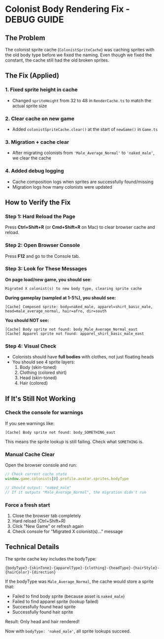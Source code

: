 # Colonist Body Rendering Fix - DEBUG GUIDE

## The Problem
The colonist sprite cache (`ColonistSpriteCache`) was caching sprites with the old body type before we fixed the naming. Even though we fixed the constant, the cache still had the old broken sprites.

## The Fix (Applied)

### 1. Fixed sprite height in cache
- Changed `spriteHeight` from 32 to 48 in `RenderCache.ts` to match the actual sprite size

### 2. Clear cache on new game
- Added `colonistSpriteCache.clear()` at the start of `newGame()` in `Game.ts`

### 3. Migration + cache clear
- After migrating colonists from `'Male_Average_Normal'` to `'naked_male'`, we clear the cache

### 4. Added debug logging
- Cache composition logs when sprites are successfully found/missing
- Migration logs how many colonists were updated

## How to Verify the Fix

### Step 1: Hard Reload the Page
Press **Ctrl+Shift+R** (or **Cmd+Shift+R** on Mac) to clear browser cache and reload.

### Step 2: Open Browser Console
Press **F12** and go to the Console tab.

### Step 3: Look for These Messages

**On page load/new game, you should see:**
```
Migrated X colonist(s) to new body type, clearing sprite cache
```

**During gameplay (sampled at 1-5%), you should see:**
```
[Cache] Composed sprite: body=naked_male, apparel=shirt_basic_male, head=male_average_normal, hair=afro, dir=south
```

**You should NOT see:**
```
[Cache] Body sprite not found: body_Male_Average_Normal_east
[Cache] Apparel sprite not found: apparel_shirt_basic_male_east
```

### Step 4: Visual Check
- Colonists should have **full bodies** with clothes, not just floating heads
- You should see 4 sprite layers:
  1. Body (skin-toned)
  2. Clothing (colored shirt)
  3. Head (skin-toned)
  4. Hair (colored)

## If It's Still Not Working

### Check the console for warnings
If you see warnings like:
```
[Cache] Body sprite not found: body_SOMETHING_east
```

This means the sprite lookup is still failing. Check what `SOMETHING` is.

### Manual Cache Clear
Open the browser console and run:
```javascript
// Check current cache state
window.game.colonists[0].profile.avatar.sprites.bodyType

// Should output: "naked_male"
// If it outputs "Male_Average_Normal", the migration didn't run
```

### Force a fresh start
1. Close the browser tab completely
2. Hard reload (Ctrl+Shift+R)
3. Click "New Game" or refresh again
4. Check console for "Migrated X colonist(s)..." message

## Technical Details

The sprite cache key includes the bodyType:
```
{bodyType}-{skinTone}-{apparelType}-{clothing}-{headType}-{hairStyle}-{hairColor}-{direction}
```

If the bodyType was `Male_Average_Normal`, the cache would store a sprite that:
- Failed to find body sprite (because asset is `naked_male`)
- Failed to find apparel sprite (lookup failed)
- Successfully found head sprite
- Successfully found hair sprite

Result: Only head and hair rendered!

Now with `bodyType: 'naked_male'`, all sprite lookups succeed.
